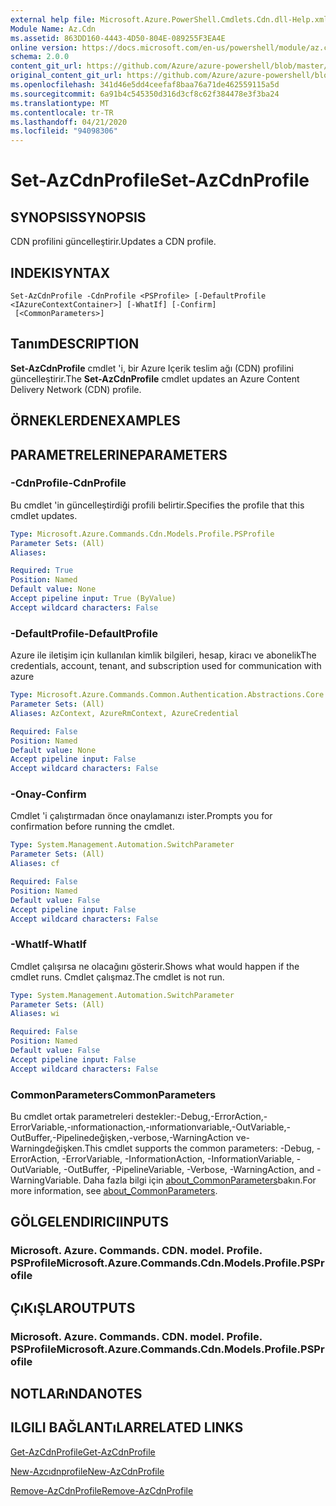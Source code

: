 ```yaml
---
external help file: Microsoft.Azure.PowerShell.Cmdlets.Cdn.dll-Help.xml
Module Name: Az.Cdn
ms.assetid: 863DD160-4443-4D50-804E-089255F3EA4E
online version: https://docs.microsoft.com/en-us/powershell/module/az.cdn/set-azcdnprofile
schema: 2.0.0
content_git_url: https://github.com/Azure/azure-powershell/blob/master/src/Cdn/Cdn/help/Set-AzCdnProfile.md
original_content_git_url: https://github.com/Azure/azure-powershell/blob/master/src/Cdn/Cdn/help/Set-AzCdnProfile.md
ms.openlocfilehash: 341d46e5dd4ceefaf8baa76a71de462559115a5d
ms.sourcegitcommit: 6a91b4c545350d316d3cf8c62f384478e3f3ba24
ms.translationtype: MT
ms.contentlocale: tr-TR
ms.lasthandoff: 04/21/2020
ms.locfileid: "94098306"
---
```

# <span data-ttu-id="e35a5-101">Set-AzCdnProfile</span><span class="sxs-lookup"><span data-stu-id="e35a5-101">Set-AzCdnProfile</span></span>

## <span data-ttu-id="e35a5-102">SYNOPSIS</span><span class="sxs-lookup"><span data-stu-id="e35a5-102">SYNOPSIS</span></span>
<span data-ttu-id="e35a5-103">CDN profilini güncelleştirir.</span><span class="sxs-lookup"><span data-stu-id="e35a5-103">Updates a CDN profile.</span></span>

## <span data-ttu-id="e35a5-104">INDEKI</span><span class="sxs-lookup"><span data-stu-id="e35a5-104">SYNTAX</span></span>

```
Set-AzCdnProfile -CdnProfile <PSProfile> [-DefaultProfile <IAzureContextContainer>] [-WhatIf] [-Confirm]
 [<CommonParameters>]
```

## <span data-ttu-id="e35a5-105">Tanım</span><span class="sxs-lookup"><span data-stu-id="e35a5-105">DESCRIPTION</span></span>
<span data-ttu-id="e35a5-106">**Set-AzCdnProfile** cmdlet 'i, bir Azure Içerik teslim ağı (CDN) profilini güncelleştirir.</span><span class="sxs-lookup"><span data-stu-id="e35a5-106">The **Set-AzCdnProfile** cmdlet updates an Azure Content Delivery Network (CDN) profile.</span></span>

## <span data-ttu-id="e35a5-107">ÖRNEKLERDEN</span><span class="sxs-lookup"><span data-stu-id="e35a5-107">EXAMPLES</span></span>

## <span data-ttu-id="e35a5-108">PARAMETRELERINE</span><span class="sxs-lookup"><span data-stu-id="e35a5-108">PARAMETERS</span></span>

### <span data-ttu-id="e35a5-109">-CdnProfile</span><span class="sxs-lookup"><span data-stu-id="e35a5-109">-CdnProfile</span></span>
<span data-ttu-id="e35a5-110">Bu cmdlet 'in güncelleştirdiği profili belirtir.</span><span class="sxs-lookup"><span data-stu-id="e35a5-110">Specifies the profile that this cmdlet updates.</span></span>

```yaml
Type: Microsoft.Azure.Commands.Cdn.Models.Profile.PSProfile
Parameter Sets: (All)
Aliases:

Required: True
Position: Named
Default value: None
Accept pipeline input: True (ByValue)
Accept wildcard characters: False
```

### <span data-ttu-id="e35a5-111">-DefaultProfile</span><span class="sxs-lookup"><span data-stu-id="e35a5-111">-DefaultProfile</span></span>
<span data-ttu-id="e35a5-112">Azure ile iletişim için kullanılan kimlik bilgileri, hesap, kiracı ve abonelik</span><span class="sxs-lookup"><span data-stu-id="e35a5-112">The credentials, account, tenant, and subscription used for communication with azure</span></span>

```yaml
Type: Microsoft.Azure.Commands.Common.Authentication.Abstractions.Core.IAzureContextContainer
Parameter Sets: (All)
Aliases: AzContext, AzureRmContext, AzureCredential

Required: False
Position: Named
Default value: None
Accept pipeline input: False
Accept wildcard characters: False
```

### <span data-ttu-id="e35a5-113">-Onay</span><span class="sxs-lookup"><span data-stu-id="e35a5-113">-Confirm</span></span>
<span data-ttu-id="e35a5-114">Cmdlet 'i çalıştırmadan önce onaylamanızı ister.</span><span class="sxs-lookup"><span data-stu-id="e35a5-114">Prompts you for confirmation before running the cmdlet.</span></span>

```yaml
Type: System.Management.Automation.SwitchParameter
Parameter Sets: (All)
Aliases: cf

Required: False
Position: Named
Default value: False
Accept pipeline input: False
Accept wildcard characters: False
```

### <span data-ttu-id="e35a5-115">-WhatIf</span><span class="sxs-lookup"><span data-stu-id="e35a5-115">-WhatIf</span></span>
<span data-ttu-id="e35a5-116">Cmdlet çalışırsa ne olacağını gösterir.</span><span class="sxs-lookup"><span data-stu-id="e35a5-116">Shows what would happen if the cmdlet runs.</span></span>
<span data-ttu-id="e35a5-117">Cmdlet çalışmaz.</span><span class="sxs-lookup"><span data-stu-id="e35a5-117">The cmdlet is not run.</span></span>

```yaml
Type: System.Management.Automation.SwitchParameter
Parameter Sets: (All)
Aliases: wi

Required: False
Position: Named
Default value: False
Accept pipeline input: False
Accept wildcard characters: False
```

### <span data-ttu-id="e35a5-118">CommonParameters</span><span class="sxs-lookup"><span data-stu-id="e35a5-118">CommonParameters</span></span>
<span data-ttu-id="e35a5-119">Bu cmdlet ortak parametreleri destekler:-Debug,-ErrorAction,-ErrorVariable,-ınformationaction,-ınformationvariable,-OutVariable,-OutBuffer,-Pipelinedeğişken,-verbose,-WarningAction ve-Warningdeğişken.</span><span class="sxs-lookup"><span data-stu-id="e35a5-119">This cmdlet supports the common parameters: -Debug, -ErrorAction, -ErrorVariable, -InformationAction, -InformationVariable, -OutVariable, -OutBuffer, -PipelineVariable, -Verbose, -WarningAction, and -WarningVariable.</span></span> <span data-ttu-id="e35a5-120">Daha fazla bilgi için [about_CommonParameters](http://go.microsoft.com/fwlink/?LinkID=113216)bakın.</span><span class="sxs-lookup"><span data-stu-id="e35a5-120">For more information, see [about_CommonParameters](http://go.microsoft.com/fwlink/?LinkID=113216).</span></span>

## <span data-ttu-id="e35a5-121">GÖLGELENDIRICI</span><span class="sxs-lookup"><span data-stu-id="e35a5-121">INPUTS</span></span>

### <span data-ttu-id="e35a5-122">Microsoft. Azure. Commands. CDN. model. Profile. PSProfile</span><span class="sxs-lookup"><span data-stu-id="e35a5-122">Microsoft.Azure.Commands.Cdn.Models.Profile.PSProfile</span></span>

## <span data-ttu-id="e35a5-123">ÇıKıŞLAR</span><span class="sxs-lookup"><span data-stu-id="e35a5-123">OUTPUTS</span></span>

### <span data-ttu-id="e35a5-124">Microsoft. Azure. Commands. CDN. model. Profile. PSProfile</span><span class="sxs-lookup"><span data-stu-id="e35a5-124">Microsoft.Azure.Commands.Cdn.Models.Profile.PSProfile</span></span>

## <span data-ttu-id="e35a5-125">NOTLARıNDA</span><span class="sxs-lookup"><span data-stu-id="e35a5-125">NOTES</span></span>

## <span data-ttu-id="e35a5-126">ILGILI BAĞLANTıLAR</span><span class="sxs-lookup"><span data-stu-id="e35a5-126">RELATED LINKS</span></span>

[<span data-ttu-id="e35a5-127">Get-AzCdnProfile</span><span class="sxs-lookup"><span data-stu-id="e35a5-127">Get-AzCdnProfile</span></span>](./Get-AzCdnProfile.md)

[<span data-ttu-id="e35a5-128">New-Azcıdnprofile</span><span class="sxs-lookup"><span data-stu-id="e35a5-128">New-AzCdnProfile</span></span>](./New-AzCdnProfile.md)

[<span data-ttu-id="e35a5-129">Remove-AzCdnProfile</span><span class="sxs-lookup"><span data-stu-id="e35a5-129">Remove-AzCdnProfile</span></span>](./Remove-AzCdnProfile.md)


